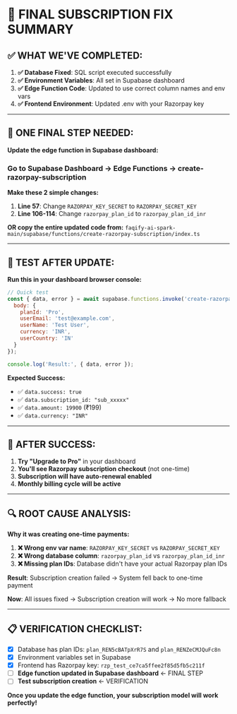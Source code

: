 # 🎯 FINAL SUBSCRIPTION FIX SUMMARY

## ✅ WHAT WE'VE COMPLETED:

1. **✅ Database Fixed**: SQL script executed successfully
2. **✅ Environment Variables**: All set in Supabase dashboard
3. **✅ Edge Function Code**: Updated to use correct column names and env vars
4. **✅ Frontend Environment**: Updated .env with your Razorpay key

---

## 🚨 ONE FINAL STEP NEEDED:

**Update the edge function in Supabase dashboard:**

### **Go to Supabase Dashboard → Edge Functions → create-razorpay-subscription**

**Make these 2 simple changes:**

1. **Line 57**: Change `RAZORPAY_KEY_SECRET` to `RAZORPAY_SECRET_KEY`
2. **Line 106-114**: Change `razorpay_plan_id` to `razorpay_plan_id_inr`

**OR copy the entire updated code from:**
`faqify-ai-spark-main/supabase/functions/create-razorpay-subscription/index.ts`

---

## 🧪 TEST AFTER UPDATE:

**Run this in your dashboard browser console:**

```javascript
// Quick test
const { data, error } = await supabase.functions.invoke('create-razorpay-subscription', {
  body: {
    planId: 'Pro',
    userEmail: 'test@example.com',
    userName: 'Test User',
    currency: 'INR',
    userCountry: 'IN'
  }
});

console.log('Result:', { data, error });
```

**Expected Success:**
- ✅ `data.success: true`
- ✅ `data.subscription_id: "sub_xxxxx"`
- ✅ `data.amount: 19900` (₹199)
- ✅ `data.currency: "INR"`

---

## 🎉 AFTER SUCCESS:

1. **Try "Upgrade to Pro"** in your dashboard
2. **You'll see Razorpay subscription checkout** (not one-time)
3. **Subscription will have auto-renewal enabled**
4. **Monthly billing cycle will be active**

---

## 🔍 ROOT CAUSE ANALYSIS:

**Why it was creating one-time payments:**

1. **❌ Wrong env var name**: `RAZORPAY_KEY_SECRET` vs `RAZORPAY_SECRET_KEY`
2. **❌ Wrong database column**: `razorpay_plan_id` vs `razorpay_plan_id_inr`
3. **❌ Missing plan IDs**: Database didn't have your actual Razorpay plan IDs

**Result**: Subscription creation failed → System fell back to one-time payment

**Now**: All issues fixed → Subscription creation will work → No more fallback

---

## 📋 VERIFICATION CHECKLIST:

- [x] Database has plan IDs: `plan_REN5cBATpXrR7S` and `plan_RENZeCMJQuFc8n`
- [x] Environment variables set in Supabase
- [x] Frontend has Razorpay key: `rzp_test_ce7ca5ffee2f85d5fb5c211f`
- [ ] **Edge function updated in Supabase dashboard** ← FINAL STEP
- [ ] **Test subscription creation** ← VERIFICATION

**Once you update the edge function, your subscription model will work perfectly!**
